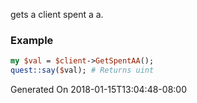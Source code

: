 gets a client spent a a.
### Example

```perl
my $val = $client->GetSpentAA();
quest::say($val); # Returns uint
```


Generated On 2018-01-15T13:04:48-08:00